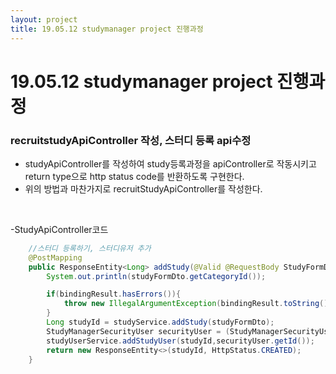 ```yaml
---
layout: project
title: 19.05.12 studymanager project 진행과정
---
```


# 19.05.12 studymanager project 진행과정
### recruitstudyApiController 작성, 스터디 등록 api수정
- studyApiController를 작성하여 study등록과정을 apiController로 작동시키고 return type으로 http status code를 반환하도록 구현한다.
- 위의 방법과 마찬가지로 recruitStudyApiController를 작성한다.
<br>

-StudyApiController코드 
```java
    //스터디 등록하기, 스터디유저 추가
    @PostMapping
    public ResponseEntity<Long> addStudy(@Valid @RequestBody StudyFormDto studyFormDto, BindingResult bindingResult){
        System.out.println(studyFormDto.getCategoryId());

        if(bindingResult.hasErrors()){
            throw new IllegalArgumentException(bindingResult.toString());
        }
        Long studyId = studyService.addStudy(studyFormDto);
        StudyManagerSecurityUser securityUser = (StudyManagerSecurityUser) SecurityContextHolder.getContext().getAuthentication().getPrincipal();
        studyUserService.addStudyUser(studyId,securityUser.getId());
        return new ResponseEntity<>(studyId, HttpStatus.CREATED);
    }
```

<br>



 
